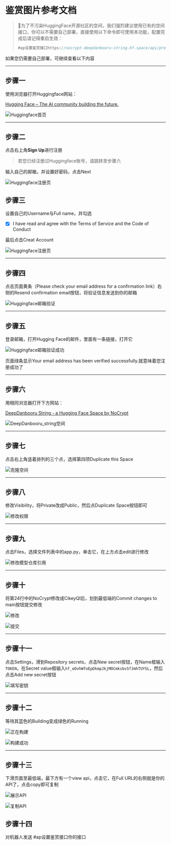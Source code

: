# 鉴赏图片参考文档

> 📌为了不污染HuggingFace开源社区的空间，我们强烈建议使用已有的空间接口，你可以不需要自己部署，直接使用以下命令即可使用本功能，配置完成后请记得重启生效：
>
> ```javascript
> #ap设置鉴赏接口https://nocrypt-deepdanbooru-string.hf.space/api/predict
> ```

如果您仍需要自己部署，可继续查看以下内容

***

## 步骤一

使用浏览器打开Huggingface网站：

[Hugging Face – The AI community building the future.](https://huggingface.co/ "Hugging Face – The AI community building the future.")

![Huggingface首页](image/image_lqejdl3pqn.jpg "Huggingface首页")

***

## 步骤二

点击右上角**Sign Up**进行注册

> 若您已经注册过Huggingface账号，请跳转至步骤六

输入自己的邮箱，并设置好密码，点击Next

![Huggingface注册页](image/image_pBsi24UYi8.jpg "Huggingface注册页")

## 步骤三

设置自己的Username与Full name，并勾选

-   [x] I have read and agree with the Terms of Service and the Code of Conduct

最后点击Creat Account

![Huggingface注册页](image/image_O4iZohR56G.jpg "Huggingface注册页")

***

## 步骤四

点击页面黄条（Please check your email address for a confirmation link）右侧的Resend confirmation email按钮，将验证信息发送到你的邮箱

![Huggingface邮箱验证](image/image_HzFz2uB8s6.jpg "Huggingface邮箱验证")

***

## 步骤五

登录邮箱，打开Hugging Face的邮件，里面有一条链接，打开它

![Huggingface邮箱验证成功](image/image_v5vVsMa2ek.jpg "Huggingface邮箱验证成功")

页面绿条显示Your email address has been verified successfully.就意味着您注册成功了

***

## 步骤六

用相同浏览器打开下方网站：

[DeepDanbooru String - a Hugging Face Space by NoCrypt](https://huggingface.co/spaces/NoCrypt/DeepDanbooru_string "DeepDanbooru String - a Hugging Face Space by NoCrypt")

![DeepDanbooru\_string空间](image/image_kGHo61FZvG.jpg "DeepDanbooru_string空间")

***

## 步骤七

点击右上角竖着排列的三个点，选择第四项Duplicate this Space

![克隆空间](image/2_UHtqchM3Jh.jpg "克隆空间")

***

## 步骤八

修改Visibility，将Private改成Public，然后点Duplicate Space按钮即可

![修改权限](image/image_hAal1jJWxj.jpg "修改权限")

***

## 步骤九

点击Files，选择文件列表中的app.py，单击它，在上方点击edit进行修改

![修改模型仓库引用](image/image_TWyLgpZLFL.jpg "修改模型仓库引用")

***

## 步骤十

将第24行中的NoCrypt修改成CikeyQI后，划到最低端的Commit changes to main按钮提交修改

![修改](image/image_1qTeGEYFMH.jpg "修改")

![提交](image/image_5uEA52zsEw.jpg "提交")

***

## 步骤十一

点击Settings，滑到Repository secrets，点击New secret按钮，在Name框输入`TOKEN`，在Secret value框输入`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`，然后点击Add new secret按钮

![填写密钥](image/image_YBM-EyeWfu.jpg "填写密钥")

***

## 步骤十二

等待其蓝色的Building变成绿色的Running

![正在构建](image/image_vbcWTVMGH4.jpg "正在构建")

![构建成功](image/image_UKdUiW0A6R.jpg "构建成功")

***

## 步骤十三

下滑页面至最低端，最下方有一个view api，点击它，在Full URL的右侧就是你的API了，点击copy即可复制

![展示API](image/image_gcDLJr56_A.jpg "展示API")

![复制API](image/image_ofMJhKfa7D.jpg "复制API")

## 步骤十四

对机器人发送  #ap设置鉴赏接口你的接口
